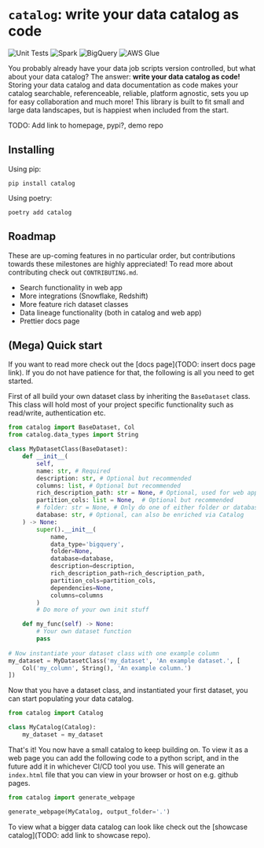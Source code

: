 # `catalog`: write your data catalog as code
![Unit Tests](https://github.com/erikmunkby/catalog/actions/workflows/unit_tests.yaml/badge.svg)
![Spark](https://github.com/erikmunkby/catalog/actions/workflows/test_spark.yaml/badge.svg)
![BigQuery](https://github.com/erikmunkby/catalog/actions/workflows/test_bigquery.yaml/badge.svg)
![AWS Glue](https://github.com/erikmunkby/catalog/actions/workflows/test_aws_glue.yaml/badge.svg)

You probably already have your data job scripts version controlled, but what about your data catalog?
The answer: **write your data catalog as code!** Storing your data catalog and data documentation as code makes your catalog searchable, referenceable, reliable, platform agnostic, sets you up for easy collaboration and much more! 
This library is built to fit small and large data landscapes, but is happiest when included from the start.

TODO: Add link to homepage, pypi?, demo repo

## Installing
Using pip:

`pip install catalog`

Using poetry:

`poetry add catalog`

## Roadmap
These are up-coming features in no particular order, but contributions towards these milestones are highly appreciated! To read more about contributing check out `CONTRIBUTING.md`.

* Search functionality in web app
* More integrations (Snowflake, Redshift)
* More feature rich dataset classes
* Data lineage functionality (both in catalog and web app)
* Prettier docs page


## (Mega) Quick start
If you want to read more check out the [docs page](TODO: insert docs page link). If you do not have patience for that, the following is all you need to get started.

First of all build your own dataset class by inheriting the `BaseDataset` class. This class will hold most of your project specific functionality such as read/write, authentication etc.

```python
from catalog import BaseDataset, Col
from catalog.data_types import String

class MyDatasetClass(BaseDataset):
    def __init__(
        self,
        name: str, # Required
        description: str, # Optional but recommended
        columns: list, # Optional but recommended
        rich_description_path: str = None, # Optional, used for web app
        partition_cols: list = None,  # Optional but recommended
        # folder: str = None, # Only do one of either folder or database
        database: str, # Optional, can also be enriched via Catalog
    ) -> None:
        super().__init__(
            name,
            data_type='bigquery',
            folder=None,
            database=database,
            description=description,
            rich_description_path=rich_description_path,
            partition_cols=partition_cols,
            dependencies=None,
            columns=columns
        )
        # Do more of your own init stuff

    def my_func(self) -> None:
        # Your own dataset function
        pass
        
# Now instantiate your dataset class with one example column
my_dataset = MyDatasetClass('my_dataset', 'An example dataset.', [
    Col('my_column', String(), 'An example column.')
])
```

Now that you have a dataset class, and instantiated your first dataset, you can start populating your
data catalog.

```python
from catalog import Catalog

class MyCatalog(Catalog):
    my_dataset = my_dataset
```

That's it! You now have a small catalog to keep building on. To view it as a web page you can
add the following code to a python script, and in the future add it in whichever CI/CD tool you use.
This will generate an `index.html` file that you can view in your browser or host on e.g. github pages.

```python
from catalog import generate_webpage

generate_webpage(MyCatalog, output_folder='.')
```

To view what a bigger data catalog can look like check out the [showcase catalog](TODO: add link to showcase repo).